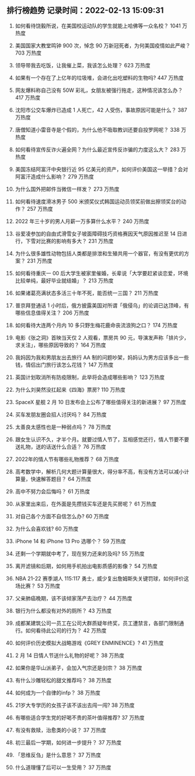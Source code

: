 
## 排行榜趋势 记录时间：2022-02-13 15:09:31
  
  1. 如何看待饶毅所说，在美国校运动队的学生就能上哈佛等一众名校？ 1041 万热度
    
  2. 美国国家大教堂鸣钟 900 次，悼念 90 万新冠死者，为何美国疫情如此严峻？ 703 万热度
    
  3. 领导带我去吃饭，让我催上菜，我该怎么处理？ 623 万热度
    
  4. 如果有一个存在了上亿年的垃圾堆，会进化出吃塑料的生物吗? 447 万热度
    
  5. 网友爆料称自己没有 50W 彩礼，女朋友被强行拖走，这种情况该怎么办？ 417 万热度
    
  6. 沈阳市公交车爆炸已造成 1 人死亡，42 人受伤，事故原因可能是什么？ 387 万热度
    
  7. 唐僧知道小雷音寺是个假的，为什么他不吸取教训还要自投罗网呢？ 338 万热度
    
  8. 如何看待宣传反诈火遍全网？为什么最近宣传反诈骗的力度这么大？ 283 万热度
    
  9. 美国冻结阿富汗中央银行近 95 亿美元的资产，如何评价美国这一举措？会对阿富汗造成什么影响？ 279 万热度
    
  10. 为什么国外把邮件当微信一样发？ 273 万热度
    
  11. 如何看待速度滑冰男子 500 米颁奖仪式韩国运动员领奖前做出擦领奖台的动作？ 257 万热度
    
  12. 2022 年三十岁的男人月薪一万多算什么水平？ 240 万热度
    
  13. 谷爱凌参加的自由式滑雪女子坡面障碍技巧资格赛因天气原因推迟至 14 日进行，下雪对比赛的影响有多大？ 231 万热度
    
  14. 为什么很多雄性动物包括人类都是排泄和生殖共用一个器官，有没有更优的方案？ 231 万热度
    
  15. 如何看待重庆一 00 后大学生被家里催婚，长辈说「大学要赶紧谈恋爱，环境比较单纯，最好毕业就结婚」？ 213 万热度
    
  16. 如果诸葛亮满状态多活三十年不死，能否统一三国？ 211 万热度
    
  17. 普京拜登通话 1 小时后，俄方披露美国对所谓「俄侵乌」的论调已达顶峰，有哪些信息值得关注？ 206 万热度
    
  18. 如何看待大连两个月内 10 多只野生梅花鹿命丧流浪狗之口？ 174 万热度
    
  19. 电影《张之洞》首映当天仅 2 人观看，票房共 90 元，导演发声称「排片少，求关注」，哪些原因导致的？ 164 万热度
    
  20. 我妈因为我和男朋友出去旅行 AA 制的问题吵架，妈妈认为男方应该多出一些钱，情侣出门旅行该怎么花钱？ 147 万热度
    
  21. 英国计划取消所有防疫限制，此举将会造成哪些影响？ 123 万热度
    
  22. 为什么刘昊然没扛起来《四海》票房? 110 万热度
    
  23. SpaceX 星舰 2 月 10 日发布会上公布了哪些值得关注的新进展？ 97 万热度
    
  24. 买车发朋友圈会招人讨厌吗？ 84 万热度
    
  25. 太善良太感性也是一种弱点吗？ 78 万热度
    
  26. 跟女生认识不久，才半个月。就要过情人节了，互相感觉还行，情人节要不要送礼物，送的话送什么合适？ 76 万热度
    
  27. 2022年的情人节有哪些礼物推荐？ 68 万热度
    
  28. 高考数学中，解析几何大题计算量很大，得分率不高，有没有方法可以减小计算量，快速解答题目？ 64 万热度
    
  29. 高中不努力会后悔吗？ 61 万热度
    
  30. 从家里出来后，在外面是先攒钱买车还是先买房呢？ 61 万热度
    
  31. 对自己各个方面不自信怎么办? 60 万热度
    
  32. 为什么会喜欢钱? 60 万热度
    
  33. iPhone 14 和 iPhone 13 Pro 选哪个？ 59 万热度
    
  34. 还剩一个学期就中考了，现在努力还来的及吗? 55 万热度
    
  35. 离开滤镜和后期，如何用手机拍出电影质感的影像？ 54 万热度
    
  36. NBA 21-22 赛季湖人 115:117 勇士，威少复出詹姆斯失关键罚球，如何评价这场比赛？ 53 万热度
    
  37. 父亲肺癌晚期，该不该倾家荡产去治疗？ 44 万热度
    
  38. 银行为什么都没有对外的厕所？ 43 万热度
    
  39. 成都某建筑公司一员工在公司大群质疑年终奖，员工遭禁言，各部门限制通行。如何看待此公司的行为？ 42 万热度
    
  40. 如何评价历史模拟大战略游戏《GREY ENMINENCE》? 41 万热度
    
  41. 2 月 14 日情人节送什么礼物的好呢？ 38 万热度
    
  42. 如果你是华山派弟子，会加入气宗还是剑宗？ 38 万热度
    
  43. 有什么沙雕轻松的甜文推荐吗？ 38 万热度
    
  44. 如何成为一个自律的infp？ 38 万热度
    
  45. 21岁大专学历的女孩子该不该出去闯一闯? 38 万热度
    
  46. 有哪些适合学生党的好喝不贵的茶叶值得推荐? 37 万热度
    
  47. 有没有救赎，治愈类的小说？ 37 万热度
    
  48. 初三最后一学期，如何进一步提升？ 37 万热度
    
  49. 「思维反刍」是什么意思？ 37 万热度
    
  50. 什么道理懂了后可以一生受用？ 37 万热度
    